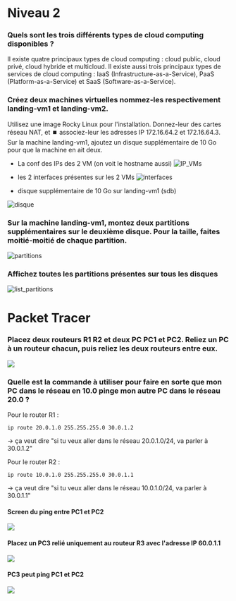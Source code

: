 # Niveau 2

### Quels sont les trois différents types de cloud computing disponibles ?

Il existe quatre principaux types de cloud computing : cloud public, cloud privé, cloud hybride et multicloud. Il existe aussi trois principaux types de services de cloud computing : IaaS (Infrastructure-as-a-Service), PaaS (Platform-as-a-Service) et SaaS (Software-as-a-Service).

### Créez deux machines virtuelles nommez-les respectivement landing-vm1 et landing-vm2.
Utilisez une image Rocky Linux pour l'installation.
Donnez-leur des cartes réseau NAT, et ⏹️ associez-leur les adresses IP 172.16.64.2 et 172.16.64.3.
Sur la machine landing-vm1, ajoutez un disque supplémentaire de 10 Go pour que la machine en ait deux.

- La conf des IPs des 2 VM (on voit le hostname aussi)
![IP_VMs](/Screens/IP_VMs.png)

- les 2 interfaces présentes sur les 2 VMs
![interfaces](/Screens/interfaces.png)

- disque supplémentaire de 10 Go sur landing-vm1 (sdb)

![disque](/Screens/disque.png)


### Sur la machine landing-vm1, montez deux partitions supplémentaires sur le deuxième disque. Pour la taille, faites moitié-moitié de chaque partition.

![partitions](/Screens/partitions.png)


### Affichez toutes les partitions présentes sur tous les disques

![list_partitions](/Screens/ls_all_partitions.png)


# Packet Tracer

### Placez deux routeurs R1 R2 et deux PC PC1 et PC2. Reliez un PC à un routeur chacun, puis reliez les deux routeurs entre eux.

![](/Screens/infra_base.png)

### Quelle est la commande à utiliser pour faire en sorte que mon PC dans le réseau en 10.0 pinge mon autre PC dans le réseau 20.0 ?

Pour le router R1 :
```
ip route 20.0.1.0 255.255.255.0 30.0.1.2
```
 -> ça veut dire "si tu veux aller dans le réseau 20.0.1.0/24, va parler à 30.0.1.2"

Pour le router R2 :
```
ip route 10.0.1.0 255.255.255.0 30.0.1.1
```
 -> ça veut dire "si tu veux aller dans le réseau 10.0.1.0/24, va parler à 30.0.1.1"

#### Screen du ping entre PC1 et PC2

![](/Screens/screen_ping.png)


#### Placez un PC3 relié uniquement au routeur R3 avec l'adresse IP 60.0.1.1

![](/Screens/Infra_advanced.png)

#### PC3 peut ping PC1 et PC2

![](/Screens/eigrp_screen.png)